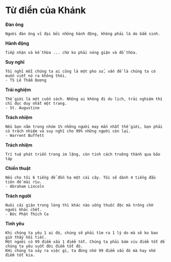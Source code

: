 # Từ điển của Khánk

**Đàn ông**
```
Người đàn ông vĩ đại bởi những hành động, không phải là do bẩm sinh.
```

**Hành động**
```
Tiếp nhận và kế thừa ... chứ ko phải nóng giận và đổ thừa.
```

**Suy nghĩ**
```
Tôi nghĩ mỗi chúng ta ai cũng là một pho sử, vấn đề là chúng ta có muốn viết nó ra không thôi.
- TS Lê Thẩm Dương
```

**Trải nghiệm**
```
Thế giới là một cuốn sách. Những ai không đi du lịch, trải nghiệm thì chỉ đọc duy nhất một trang.
- St. Augustine
```

**Trách nhiệm**
```
Nếu bạn nằm trong nhóm 1% những người may mắn nhất thế giới, bạn phải có trách nhiệm và suy nghĩ cho 99% những người còn lại.
- Warrent Buffett
```

**Trách nhiệm**
```
Trí tuệ phát triển trong im lặng, còn tính cách trưởng thành qua bão táp
```

**Chiến thuật**
```
Nếu cho tôi 6 tiếng để đốn hạ một cái cây. Tôi sẽ dành 4 tiếng đầu tiên để mài rìu.
- Abraham Lincoln
```

**Trách người**
```
Nuôi cái giận trong lòng thì khác nào uống thuốc độc mà trông chờ người khác chết.
- Đức Phật Thích Ca
```

**Tình yêu**

```
Khi chúng ta yêu 1 ai đó, chúng sẽ phải tìm ra 1 lý do mà sẽ ko bao giờ thấy hối tiếc. 
Một người có 99 điểm xấu 1 điểm tốt. Chúng ta phải bám víu điểm tốt để chúng ta yêu suốt đời điểm tốt đó. 
KHi chúng ta xảy ra việc gì, ta đừng nhớ 99 điểm xấu đó mà hay nhớ điểm tốt kia.
```